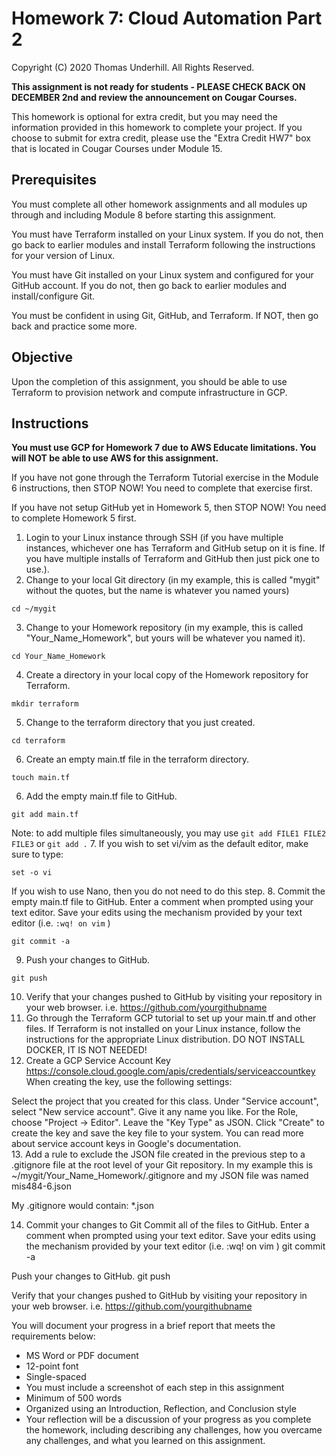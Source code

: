 # Homework 7: Cloud Automation Part 2
Copyright (C) 2020 Thomas Underhill.  All Rights Reserved.

****This assignment is not ready for students - PLEASE CHECK BACK ON DECEMBER 2nd and review the announcement on Cougar Courses.****

This homework is optional for extra credit, but you may need the information provided in this homework to complete your project.  If you choose to submit for extra credit, please use the "Extra Credit HW7" box that is located in Cougar Courses under Module 15.

## Prerequisites

You must complete all other homework assignments and all modules up through and including Module 8 before starting this assignment.

You must have Terraform installed on your Linux system.  If you do not, then go back to earlier modules and install Terraform following the instructions for your version of Linux.

You must have Git installed on your Linux system and configured for your GitHub account.  If you do not, then go back to earlier modules and install/configure Git.

You must be confident in using Git, GitHub, and Terraform.  If NOT, then go back and practice some more.

## Objective
Upon the completion of this assignment, you should be able to use Terraform to provision network and compute infrastructure in GCP.  

## Instructions
**You must use GCP for Homework 7 due to AWS Educate limitations.  You will NOT be able to use AWS for this assignment.**

If you have not gone through the Terraform Tutorial exercise in the Module 6 instructions, then STOP NOW!  You need to complete that exercise first.

If you have not setup GitHub yet in Homework 5, then STOP NOW!  You need to complete Homework 5 first.

1. Login to your Linux instance through SSH (if you have multiple instances, whichever one has Terraform and GitHub setup on it is fine.  If you have multiple installs of Terraform and GitHub then just pick one to use.).
2. Change to your local Git directory (in my example, this is called "mygit" without the quotes, but the name is whatever you named yours)
```
cd ~/mygit
```
3. Change to your Homework repository (in my example, this is called "Your_Name_Homework", but yours will be whatever you named it).
```
cd Your_Name_Homework
```
4. Create a directory in your local copy of the Homework repository for Terraform.
```
mkdir terraform
```
5. Change to the terraform directory that you just created.
```
cd terraform
```
6. Create an empty main.tf file in the terraform directory.
```
touch main.tf
```
6. Add the empty main.tf file to GitHub.
```
git add main.tf
```
Note: to add multiple files simultaneously, you may use ```git add FILE1 FILE2 FILE3``` or ```git add .```
7. If you wish to set vi/vim as the default editor, make sure to type:
```
set -o vi
```
If you wish to use Nano, then you do not need to do this step.
8. Commit the empty main.tf file to GitHub.  Enter a comment when prompted using your text editor.  Save your edits using the mechanism provided by your text editor (i.e. ```:wq! on vim``` )<br>
```
git commit -a
```
9. Push your changes to GitHub.
```
git push
```
10. Verify that your changes pushed to GitHub by visiting your repository in your web browser.  i.e. https://github.com/yourgithubname
11. Go through the Terraform GCP tutorial to set up your main.tf and other files.  If Terraform is not installed on your Linux instance, follow the instructions for the appropriate Linux distribution.  DO NOT INSTALL DOCKER, IT IS NOT NEEDED!
12. Create a GCP Service Account Key
https://console.cloud.google.com/apis/credentials/serviceaccountkey
When creating the key, use the following settings:

Select the project that you created for this class.
Under "Service account", select "New service account".
Give it any name you like.
For the Role, choose "Project -> Editor".
Leave the "Key Type" as JSON.
Click "Create" to create the key and save the key file to your system.
You can read more about service account keys in Google's documentation.<br>
13. Add a rule to exclude the JSON file created in the previous step to a .gitignore file at the root level of your Git repository.  In my example this is ~/mygit/Your_Name_Homework/.gitignore
and my JSON file was named mis484-6.json

My .gitignore would contain:
*.json

14. Commit your changes to Git
Commit all of the files to GitHub. Enter a comment when prompted using your text editor. Save your edits using the mechanism provided by your text editor (i.e. :wq! on vim )
git commit -a

Push your changes to GitHub.
git push

Verify that your changes pushed to GitHub by visiting your repository in your web browser. i.e. https://github.com/yourgithubname



You will document your progress in a brief report that meets the requirements below:
<ul>
  <li>MS Word or PDF document
  <li>12-point font
  <li>Single-spaced
  <li>You must include a screenshot of each step in this assignment
  <li>Minimum of 500 words
  <li>Organized using an Introduction, Reflection, and Conclusion style
  <li>Your reflection will be a discussion of your progress as you complete the homework, including describing any challenges, how you overcame any challenges, and what you learned on this assignment.
</ul>
